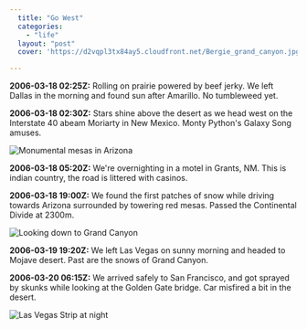 ```yaml
---
  title: "Go West"
  categories: 
    - "life"
  layout: "post"
  cover: 'https://d2vqpl3tx84ay5.cloudfront.net/Bergie_grand_canyon.jpg'

---
```

__2006-03-18 02:25Z:__ Rolling on prairie powered by beef jerky. We left Dallas in the morning and found sun after Amarillo. No tumbleweed yet.

__2006-03-18 02:30Z:__ Stars shine above the desert as we head west on the Interstate 40 abeam Moriarty in New Mexico. Monty Python's Galaxy Song amuses.

![Monumental mesas in Arizona](https://d2vqpl3tx84ay5.cloudfront.net/Kerttu_monument_valley.jpg)

__2006-03-18 05:20Z:__ We're overnighting in a motel in Grants, NM. This is indian country, the road is littered with casinos.

__2006-03-18 19:00Z:__ We found the first patches of snow while driving towards Arizona surrounded by towering red mesas. Passed the Continental Divide at 2300m.

![Looking down to Grand Canyon](https://d2vqpl3tx84ay5.cloudfront.net/Bergie_grand_canyon.jpg)

__2006-03-19 19:20Z:__ We left Las Vegas on sunny morning and headed to Mojave desert. Past are the snows of Grand Canyon.

__2006-03-20 06:15Z:__ We arrived safely to San Francisco, and got sprayed by skunks while looking at the Golden Gate bridge. Car misfired a bit in the desert.

![Las Vegas Strip at night](https://d2vqpl3tx84ay5.cloudfront.net/Las_Vegas_Strip.jpg)
